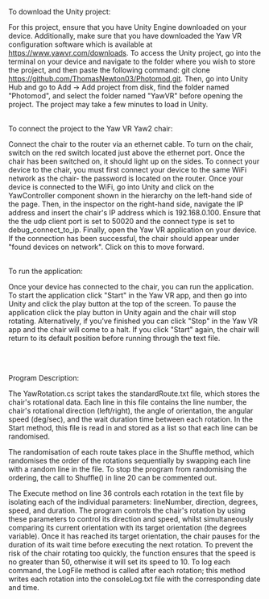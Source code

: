 To download the Unity project:

For this project, ensure that you have Unity Engine downloaded on your device. Additionally, make sure that you have downloaded the Yaw VR configuration software which is available at https://www.yawvr.com/downloads.
To access the Unity project, go into the terminal on your device and navigate to the folder where you wish to store the project, and then paste the following command: git clone https://github.com/ThomasNewton03/Photomod.git. Then, go into Unity Hub and go to Add -> Add project from disk, find the folder named "Photomod", and select the folder named "YawVR" before opening the project. The project may take a few minutes to load in Unity.
<br> <br />

To connect the project to the Yaw VR Yaw2 chair:

Connect the chair to the router via an ethernet cable. To turn on the chair, switch on the red switch located just above the ethernet port. Once the chair has been switched on, it should light up on the sides. To connect your device to the chair, you must first connect your device to the same WiFi network as the chair- the password is located on the router. Once your device is connected to the WiFi, go into Unity and click on the YawController component shown in the hierarchy on the left-hand side of the page. Then, in the inspector on the right-hand side, navigate the IP address and insert the chair's IP address which is 192.168.0.100. Ensure that the the udp client port is set to 50020 and the connect type is set to debug_connect_to_ip. Finally, open the Yaw VR application on your device. If the connection has been successful, the chair should appear under "found devices on network". Click on this to move forward.
<br> <br />

To run the application:

Once your device has connected to the chair, you can run the application. To start the application click "Start" in the Yaw VR app, and then go into Unity and click the play button at the top of the screen. To pause the application click the play button in Unity again and the chair will stop rotating. Alternatively, if you've finished you can click "Stop" in the Yaw VR app and the chair will come to a halt. If you click "Start" again, the chair will return to its default position before running through the text file.

<br> <br />


Program Description:

The YawRotation.cs script takes the standardRoute.txt file, which stores the chair's rotational data. Each line in this file contains the line number, the chair's rotational direction (left/right), the angle of orientation, the angular speed (deg/sec), and the wait duration time between each rotation. In the Start method, this file is read in and stored as a list so that each line can be randomised.

The randomisation of each route takes place in the Shuffle method, which randomises the order of the rotations sequentially by swapping each line with a random line in the file. To stop the program from randomising the ordering, the call to Shuffle() in line 20 can be commented out.

The Execute method on line 36 controls each rotation in the text file by isolating each of the individual parameters: lineNumber, direction, degrees, speed, and duration. The program controls the chair's rotation by using these parameters to control its direction and speed, whilst simultaneously comparing its current orientation with its target orientation (the degrees variable). Once it has reached its target orientation, the chair pauses for the duration of its wait time before executing the next rotation. To prevent the risk of the chair rotating too quickly, the function ensures that the speed is no greater than 50, otherwise it will set its speed to 10. To log each command, the LogFile method is called after each rotation; this method writes each rotation into the consoleLog.txt file with the corresponding date and time.
